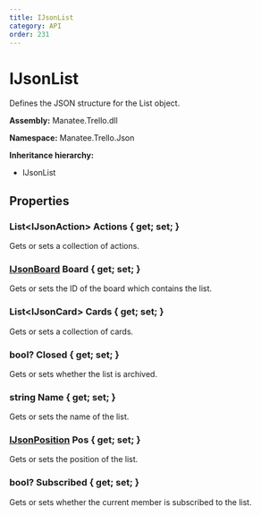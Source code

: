 ```yaml
---
title: IJsonList
category: API
order: 231
---
```


# IJsonList

Defines the JSON structure for the List object.

**Assembly:** Manatee.Trello.dll

**Namespace:** Manatee.Trello.Json

**Inheritance hierarchy:**

- IJsonList

## Properties

### List&lt;IJsonAction&gt; Actions { get; set; }

Gets or sets a collection of actions.

### [IJsonBoard](IJsonBoard#ijsonboard) Board { get; set; }

Gets or sets the ID of the board which contains the list.

### List&lt;IJsonCard&gt; Cards { get; set; }

Gets or sets a collection of cards.

### bool? Closed { get; set; }

Gets or sets whether the list is archived.

### string Name { get; set; }

Gets or sets the name of the list.

### [IJsonPosition](IJsonPosition#ijsonposition) Pos { get; set; }

Gets or sets the position of the list.

### bool? Subscribed { get; set; }

Gets or sets whether the current member is subscribed to the list.

